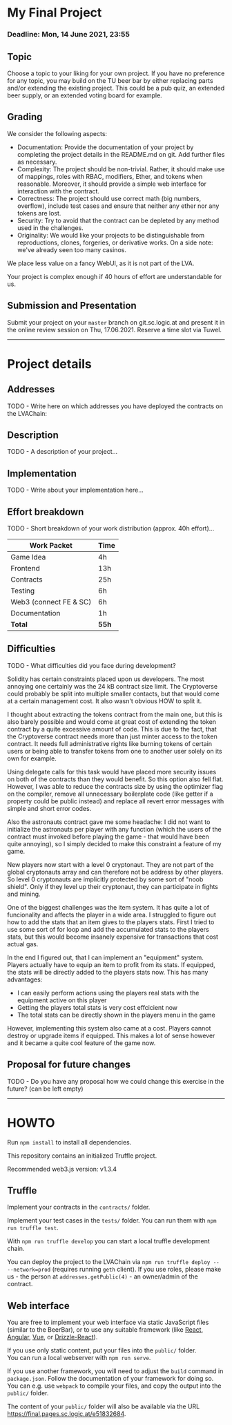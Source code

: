 My Final Project
================

### Deadline: Mon, 14 June 2021, 23:55

Topic
---------
Choose a topic to your liking for your own project.
If you have no preference for any topic, you may build on the TU beer bar by either replacing parts and/or extending the existing project. 
This could be a pub quiz, an extended beer supply, or an extended voting board for example.

Grading
---------
We consider the following aspects:
- Documentation: Provide the documentation of your project by completing the project details in the README.md on git. Add further files as necessary.
- Complexity: The project should be non-trivial. Rather, it should make use of mappings, roles with RBAC, modifiers, Ether, and tokens when reasonable. Moreover, it should provide a simple web interface for interaction with the contract.
- Correctness: The project should use correct math (big numbers, overflow), include test cases and ensure that neither any ether nor any tokens are lost.
- Security: Try to avoid that the contract can be depleted by any method used in the challenges.
- Originality: We would like your projects to be distinguishable from reproductions, clones, forgeries, or derivative works. On a side note: we've already seen too many casinos.

We place less value on a fancy WebUI, as it is not part of the LVA.

Your project is complex enough if 40 hours of effort are understandable for us.


Submission and Presentation
---------
Submit your project on your `master` branch on git.sc.logic.at and present it in the online review session on Thu, 17.06.2021. 
Reserve a time slot via Tuwel.

---------------------------

Project details
===============

Addresses
---------
TODO - Write here on which addresses you have deployed the contracts on the LVAChain:

Description
-----------
TODO - A description of your project...

Implementation
--------------
TODO - Write about your implementation here...

Effort breakdown
------------------
TODO - Short breakdown of your work distribution (approx. 40h effort)...

| Work Packet            | Time |
|------------------------|------|
| Game Idea              | 4h   |
| Frontend               | 13h  |
| Contracts              | 25h  |
| Testing                | 6h   |
| Web3 (connect FE & SC) | 6h   |
| Documentation          | 1h   |
| **Total**              | **55h** |


Difficulties
------------
TODO - What difficulties did you face during development?

Solidity has certain constraints placed upon us developers. The most annoying one certainly was the 24 kB contract size limit. The Cryptoverse could probably be split into multiple smaller contacts, but that would come at a certain management cost. It also wasn't obvious HOW to split it.

I thought about extracting the tokens contract from the main one, but this is also barely possible and would come at great cost of extending the token contract by a quite excessive amount of code. This is due to the fact, that the Cryptoverse contract needs more than just minter access to the token contract. It needs full administrative rights like burning tokens of certain users or being able to transfer tokens from one to another user solely on its own for example.

Using delegate calls for this task would have placed more security issues on both of the contracts than they would benefit. So this option also fell flat. However, I was able to reduce the contracts size by using the optimizer flag on the compiler, remove all unnecessary boilerplate code (like getter if a property could be public instead) and replace all revert error messages with simple and short error codes.

Also the astronauts contract gave me some headache: I did not want to initialize the astronauts per player with any function (which the users of the contract must invoked before playing the game - that would have been quite annoying), so I simply decided to make this constraint a feature of my game.

New players now start with a level 0 cryptonaut. They are not part of the global cryptonauts array and can therefore not be address by other players. So level 0 cryptonauts are implicitly protected by some sort of "noob shield". Only if they level up their cryptonaut, they can participate in fights and mining.

One of the biggest challenges was the item system. It has quite a lot of funcionality and affects the player in a wide area. I struggled to figure out how to add the stats that an item gives to the players stats. First I tried to use some sort of for loop and add the accumulated stats to the players stats, but this would become insanely expensive for transactions that cost actual gas.

In the end I figured out, that I can implement an "equipment" system. Players actually have to equip an item to profit from its stats. If equipped, the stats will be directly added to the players stats now. This has many advantages:

 - I can easily perform actions using the players real stats with the equipment active on this player
 - Getting the players total stats is very cost effcicient now
 - The total stats can be directly shown in the players menu in the game

However, implementing this system also came at a cost. Players cannot destroy or upgrade items if equipped. This makes a lot of sense however and it became a quite cool feature of the game now.

Proposal for future changes
---------------------------
TODO - Do you have any proposal how we could change this exercise in the future? 
(can be left empty)

---------------------------

HOWTO
=====
Run `npm install` to install all dependencies.

This repository contains an initialized Truffle project.

Recommended web3.js version: v1.3.4

Truffle
-------
Implement your contracts in the `contracts/` folder.

Implement your test cases in the `tests/` folder.
You can run them with `npm run truffle test`.

With `npm run truffle develop` you can start a local truffle development chain.

You can deploy the project to the LVAChain via `npm run truffle deploy -- --network=prod` (requires running `geth` client).
If you use roles, please make us - the person at `addresses.getPublic(4)` - an owner/admin of the contract.

Web interface
-------------
You are free to implement your web interface via static JavaScript files (similar to the BeerBar),
or to use any suitable framework (like [React](https://reactjs.org/), [Angular](https://angular.io/), [Vue](https://vuejs.org/), or [Drizzle-React](https://github.com/trufflesuite/drizzle-react)).

If you use only static content, put your files into the `public/` folder.   
You can run a local webserver with `npm run serve`.  

If you use another framework, you will need to adjust the `build` command in `package.json`. Follow the documentation of your framework for doing so.
You can e.g. use `webpack` to compile your files, and copy the output into the `public/` folder.

The content of your `public/` folder will also be available via the URL <https://final.pages.sc.logic.at/e51832684>.


